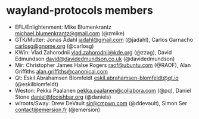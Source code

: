 # wayland-protocols members

- EFL/Enlightenment: Mike Blumenkrantz <michael.blumenkrantz@gmail.com> (@zmike)
- GTK/Mutter: Jonas Ådahl <jadahl@gmail.com> (@jadahl),
  Carlos Garnacho <carlosg@gnome.org> (@carlosg)
- KWin: Vlad Zahorodnii <vlad.zahorodnii@kde.org> (@zzag),
  David Edmundson <david@davidedmundson.co.uk> (@davidedmundson)
- Mir: Christopher James Halse Rogers <raof@ubuntu.com> (@RAOF),
  Alan Griffiths <alan.griffiths@canonical.com>
- Qt: Eskil Abrahamsen Blomfeldt <eskil.abrahamsen-blomfeldt@qt.io>
  (@eskilblomfeldt)
- Weston: Pekka Paalanen <pekka.paalanen@collabora.com> (@pq),
  Daniel Stone <daniel@fooishbar.org> (@daniels)
- wlroots/Sway: Drew DeVault <sir@cmpwn.com> (@ddevault),
  Simon Ser <contact@emersion.fr> (@emersion)
